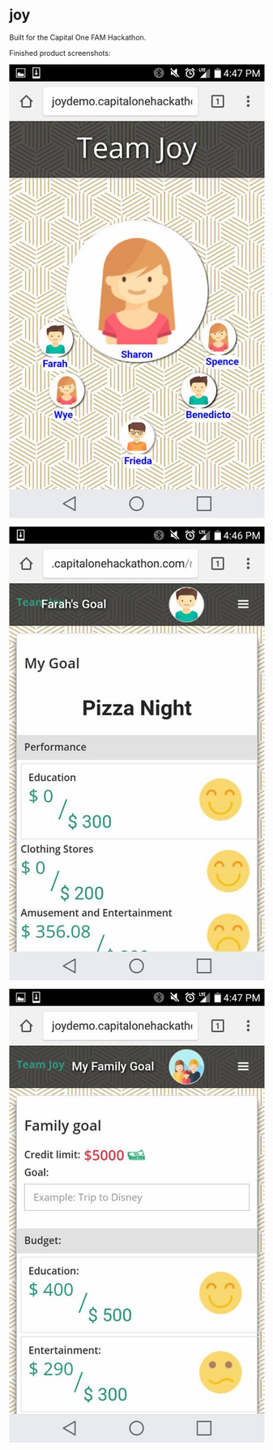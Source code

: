 # joy

Built for the Capital One FAM Hackathon.

Finished product screenshots:

![Home](product/1.jpg "Home")

![User Goal](product/2.jpg "User Goal")

![Family Goal](product/3.jpg "Family Goal")

